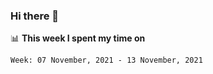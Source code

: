 ### Hi there 👋

📊 __This week I spent my time on__
<!--START_SECTION:waka-->
```text
Week: 07 November, 2021 - 13 November, 2021


```
<!--END_SECTION:waka-->
<!--
**SREEHARI-M-S/SREEHARI-M-S** is a ✨ _special_ ✨ repository because its `README.md` (this file) appears on your GitHub profile.

Here are some ideas to get you started:

- 🔭 I’m currently working on ...
- 🌱 I’m currently learning ...
- 👯 I’m looking to collaborate on ...
- 🤔 I’m looking for help with ...
- 💬 Ask me about ...
- 📫 How to reach me: ...
- 😄 Pronouns: ...
- ⚡ Fun fact: ...
-->
